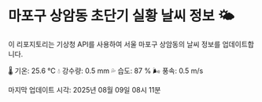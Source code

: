 
# 마포구 상암동 초단기 실황 날씨 정보 🌤️

이 리포지토리는 기상청 API를 사용하여 서울 마포구 상암동의 날씨 정보를 업데이트합니다. 

🌡️ 기온: 25.6 ℃
💧 강수량: 0.5 mm
💦 습도: 87 %
🌬️ 풍속: 0.5 m/s

마지막 업데이트 시각: 2025년 08월 09일 08시 11분    
